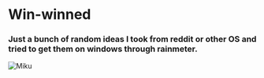 # Win-winned

### Just a bunch of random ideas I took from reddit or other OS and tried to get them on windows through rainmeter.


![Miku](https://github.com/OrbEnforcer/Win-winned/assets/108188721/979b8f40-11b9-41e1-946f-448fa06e2d64)

